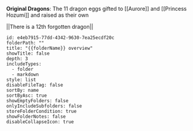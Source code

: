 **Original Dragons**: The 11 dragon eggs gifted to [[Aurore]] and [[Princess Hozumi]] and raised as their own

||There is a 12th forgotten dragon||

```folder-overview
id: e4eb7915-77dd-4342-9630-7ea25ecdf20c
folderPath: ""
title: "{{folderName}} overview"
showTitle: false
depth: 3
includeTypes:
  - folder
  - markdown
style: list
disableFileTag: false
sortBy: name
sortByAsc: true
showEmptyFolders: false
onlyIncludeSubfolders: false
storeFolderCondition: true
showFolderNotes: false
disableCollapseIcon: true
```

